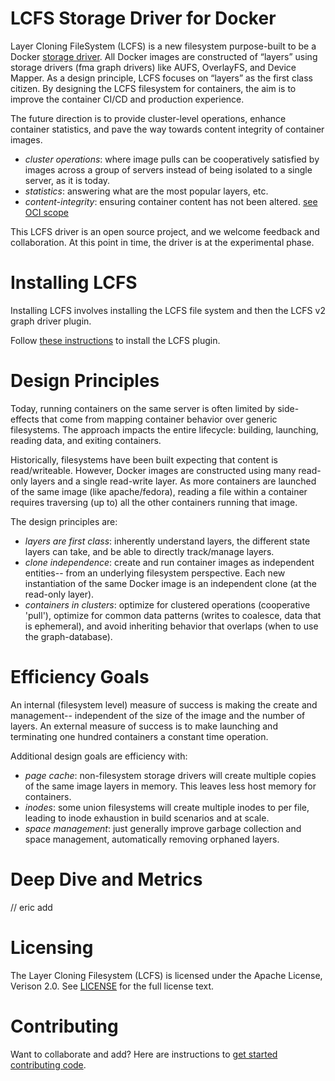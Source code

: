 # LCFS Storage Driver for Docker
Layer Cloning FileSystem (LCFS) is a new filesystem purpose-built to be a Docker [storage driver](https://docs.docker.com/engine/userguide/storagedriver/selectadriver/). All Docker images are constructed of “layers” using storage drivers (fma graph drivers) like AUFS, OverlayFS, and Device Mapper. As a design principle, LCFS focuses on “layers” as the first class citizen. By designing the LCFS filesystem for containers, the aim is to improve the container CI/CD and production experience. 

The future direction is to provide cluster-level operations, enhance container statistics, and pave the way towards content integrity of container images.

* *cluster operations*: where image pulls can be cooperatively satisfied by images across a group of servers instead of being isolated to a single server, as it is today. 
* *statistics*: answering what are the most popular layers, etc.
* *content-integrity*: ensuring container content has not been altered. [see OCI scope](https://www.opencontainers.org/about/oci-scope-table)

This LCFS driver is an open source project, and we welcome feedback and collaboration. At this point in time, the driver is at the experimental phase. 

# Installing LCFS
Installing LCFS involves installing the LCFS file system and then the LCFS v2 graph driver plugin.

Follow [these instructions](INSTALL.md) to install the LCFS plugin.

# Design Principles 
Today, running containers on the same server is often limited by side-effects that come from mapping container behavior over generic filesystems. The approach impacts the entire lifecycle: building, launching, reading data, and exiting containers. 

Historically, filesystems have been built expecting that content is read/writeable. However, Docker images are constructed using many read-only layers and a single read-write layer. As more containers are launched of the same image (like apache/fedora), reading a file within a container requires traversing (up to) all the other containers running that image. 

The design principles are:
* *layers are first class*: inherently understand layers, the different state layers can take, and be able to directly track/manage layers.
* *clone independence*: create and run container images as independent entities-- from an underlying filesystem perspective. Each new instantiation of the same Docker image is an independent clone (at the read-only layer). 
* *containers in clusters*: optimize for clustered operations (cooperative 'pull'), optimize for common data patterns (writes to coalesce, data that is ephemeral), and avoid inheriting behavior that overlaps (when to use the graph-database).

# Efficiency Goals 
An internal (filesystem level) measure of success is making the create and management-- independent of the size of the image and the number of layers. An external measure of success is to make launching and terminating one hundred containers a constant time operation. 

Additional design goals are efficiency with:
* *page cache*: non-filesystem storage drivers will create multiple copies of the same image layers in memory. This leaves less host memory for containers. 
* *inodes*: some union filesystems will create multiple inodes to per file, leading to inode exhaustion in build scenarios and at scale.
* *space management*: just generally improve garbage collection and space management, automatically removing orphaned layers. 

# Deep Dive and Metrics 
// eric add

# Licensing
The Layer Cloning Filesystem (LCFS) is licensed under the Apache License, Verison 2.0. See [LICENSE](https://github.com/portworx/px-graph/blob/master/LICENSE) for the full license text.

# Contributing
Want to collaborate and add? Here are instructions to [get started contributing code](https://github.com/portworx/px-graph/blob/master/contributing.md). 
